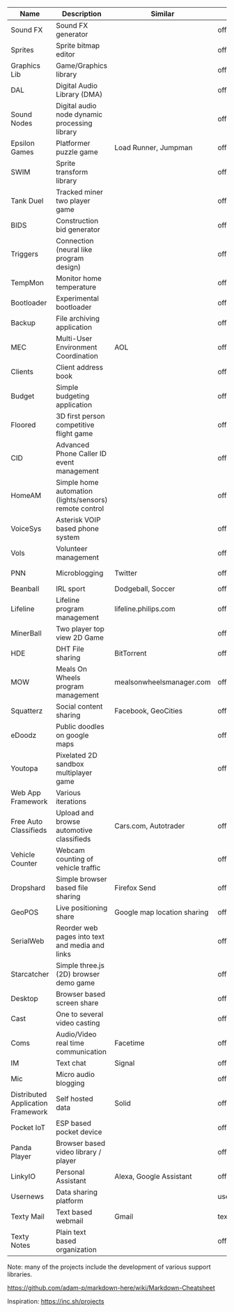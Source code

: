| Name | Description | Similar | URL | Status |
|---|---|---|---|---|
| Sound FX | Sound FX generator |  | offline | Retired |
| Sprites | Sprite bitmap editor |  | offline | Retired |
| Graphics Lib | Game/Graphics library |  | offline | Retired |
| DAL | Digital Audio Library (DMA) | | offline | Retired |
| Sound Nodes | Digital audio node dynamic processing library | | offline | Retired |
| Epsilon Games | Platformer puzzle game | Load Runner, Jumpman | offline | Retired |
| SWIM | Sprite transform library | | offline | Retired |
| Tank Duel | Tracked miner two player game | | offline | Paused |
| BIDS | Construction bid generator |  | offline | Paused/Retired |
| Triggers | Connection (neural like program design) | | offline | Retired |
| TempMon | Monitor home temperature |  | offline | Retired |
| Bootloader | Experimental bootloader | | offline | Paused/Retired |
| Backup | File archiving application | | offline | Retired |
| MEC | Multi-User Environment Coordination | AOL | offline | Integrate into future projects |
| Clients | Client address book | | offline | Retired |
| Budget | Simple budgeting application | | offline | Retired |
| Floored | 3D first person competitive flight game | | offline | Paused |
| CID | Advanced Phone Caller ID event management |  | offline | Retired |
| HomeAM | Simple home automation (lights/sensors) remote control |  | offline | Retired |
| VoiceSys | Asterisk VOIP based phone system | | offline | Retired |
| Vols | Volunteer management | | offline | Retired |
| PNN | Microblogging | Twitter | offline | Integrate into future projects |
| Beanball | IRL sport | Dodgeball, Soccer | offline | Paused |
| Lifeline | Lifeline program management | lifeline.philips.com | offline | Retired |
| MinerBall | Two player top view 2D Game | | offline | Paused |
| HDE | DHT File sharing | BitTorrent | offline | Integrate into future projects |
| MOW | Meals On Wheels program management | mealsonwheelsmanager.com | offline | Retired |
| Squatterz | Social content sharing | Facebook, GeoCities | offline | Integrate into future projects|
| eDoodz | Public doodles on google maps | | offline | Retired |
| Youtopa | Pixelated 2D sandbox multiplayer game | | offline | Retired |
| Web App Framework | Various iterations | |  | Active |
| Free Auto Classifieds | Upload and browse automotive classifieds | Cars.com, Autotrader | offline | Retired |
| Vehicle Counter | Webcam counting of vehicle traffic | | offline | Retired |
| Dropshard | Simple browser based file sharing | Firefox Send | offline | Integrate into future projects |
| GeoPOS | Live positioning share | Google map location sharing | offline | Paused |
| SerialWeb | Reorder web pages into text and media and links |  | offline | Paused |
| Starcatcher | Simple three.js (2D) browser demo game | | offline | Retired |
| Desktop | Browser based screen share | | offline | Paused |
| Cast | One to several video casting | | offline | Paused |
| Coms | Audio/Video real time communication | Facetime | offline | Paused |
| IM | Text chat | Signal | offline | Paused |
| Mic | Micro audio blogging |  | offline | Paused |
| Distributed Application Framework | Self hosted data | Solid | offline | In Progress |
| Pocket IoT | ESP based pocket device | | offline | In Progress |
| Panda Player | Browser based video library / player |  | offline | Paused |
| LinkyIO | Personal Assistant | Alexa, Google Assistant | offline | In Progress |
| Usernews | Data sharing platform | | usernewsbeta.com | In Progress |
| Texty Mail | Text based webmail | Gmail | textyio.com/mail | In Progress |
| Texty Notes | Plain text based organization | | offline| In Progress |




	

	



Note: many of the projects include the development of various support libraries.

https://github.com/adam-p/markdown-here/wiki/Markdown-Cheatsheet

Inspiration: https://inc.sh/projects
